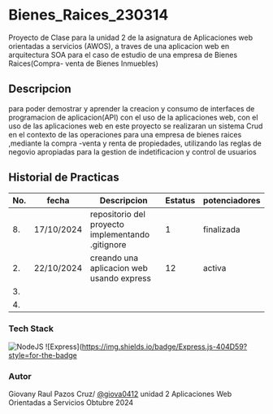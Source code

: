 # Bienes_Raices_230314
Proyecto de Clase para la unidad 2 de la asignatura  de Aplicaciones web 
orientadas a servicios (AWOS), a traves de una aplicacion web en arquitectura SOA 
para el caso de estudio de una empresa de Bienes Raices(Compra- venta de Bienes Inmuebles)

## Descripcion 
para poder demostrar y aprender la creacion y consumo de interfaces de programacion de aplicacion(API)
con el uso de la aplicaciones web, con el uso de las aplicaciones web en este proyecto se realizaran un 
sistema Crud en el contexto de las operaciones para una empresa de bienes raices ,mediante la compra -venta y renta de propiedades,
utilizando las reglas de negovio apropiadas para la gestion de indetificacion y control de usuarios

## Historial de Practicas 

|No.|fecha|Descripcion|Estatus|potenciadores|
|--|--|--|--|--|
|8.|17/10/2024|repositorio del proyecto implementando .gitignore|1|finalizada|
|2.|22/10/2024|creando una aplicacion web usando express|12|activa|
|3.|||
|4.|||
### Tech Stack
![NodeJS](https://img.shields.io/badge/Node.js-43853D?style=for-the-badge&logo=node.js&logoColor=white) 
![Express](https://img.shields.io/badge/Express.js-404D59?style=for-the-badge
### Autor
Giovany Raul Pazos Cruz/ [@giova0412](https://github.com/giova0412)
unidad 2
Aplicaciones Web Orientadas a Servicios 
Obtubre 2024


